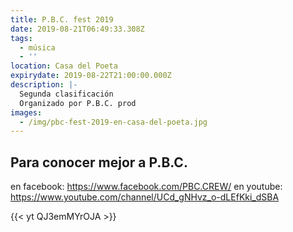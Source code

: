 ```yaml
---
title: P.B.C. fest 2019
date: 2019-08-21T06:49:33.308Z
tags:
  - música
  - ''
location: Casa del Poeta
expirydate: 2019-08-22T21:00:00.000Z
description: |-
  Segunda clasificación 
  Organizado por P.B.C. prod
images:
  - /img/pbc-fest-2019-en-casa-del-poeta.jpg
---
```

## Para conocer mejor a P.B.C.

en facebook: https://www.facebook.com/PBC.CREW/
en youtube: https://www.youtube.com/channel/UCd_gNHvz_o-dLEfKki_dSBA

{{< yt QJ3emMYrOJA >}}
